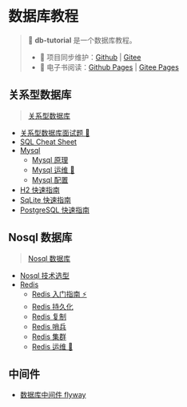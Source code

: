 # 数据库教程

> 💾 **db-tutorial** 是一个数据库教程。
>
> - 🔁 项目同步维护：[Github](https://github.com/dunwu/db-tutorial/) | [Gitee](https://gitee.com/turnon/db-tutorial/)
> - 📖 电子书阅读：[Github Pages](https://dunwu.github.io/db-tutorial/) | [Gitee Pages](https://turnon.gitee.io/db-tutorial/)

## 关系型数据库

> [关系型数据库](docs/sql/README.md)

- [关系型数据库面试题 💯](docs/sql/sql-interview.md)
- [SQL Cheat Sheet](docs/sql/sql-cheat-sheet.md)
- [Mysql](docs/sql/mysql/README.md)
  - [Mysql 原理](docs/sql/mysql/mysql-theory.md)
  - [Mysql 运维 🔨](docs/sql/mysql/mysql-ops.md)
  - [Mysql 配置](docs/sql/mysql/mysql-config.md)
- [H2 快速指南](docs/sql/h2.md)
- [SqLite 快速指南](docs/sql/sqlite.md)
- [PostgreSQL 快速指南](docs/sql/postgresql.md)

## Nosql 数据库

> [Nosql 数据库](docs/nosql/README.md)

- [Nosql 技术选型](docs/nosql/nosql-selection.md)
- [Redis](docs/nosql/redis/README.md)
  - [Redis 入门指南 ⚡](docs/nosql/redis/redis-quickstart.md)
  - [Redis 持久化](docs/nosql/redis/redis-persistence.md)
  - [Redis 复制](docs/nosql/redis/redis-replication.md)
  - [Redis 哨兵](docs/nosql/redis/redis-sentinel.md)
  - [Redis 集群](docs/nosql/redis/redis-cluster.md)
  - [Redis 运维 🔨](docs/nosql/redis/redis-ops.md)

## 中间件

- [数据库中间件 flyway](docs/sql/middleware/flyway.md)
